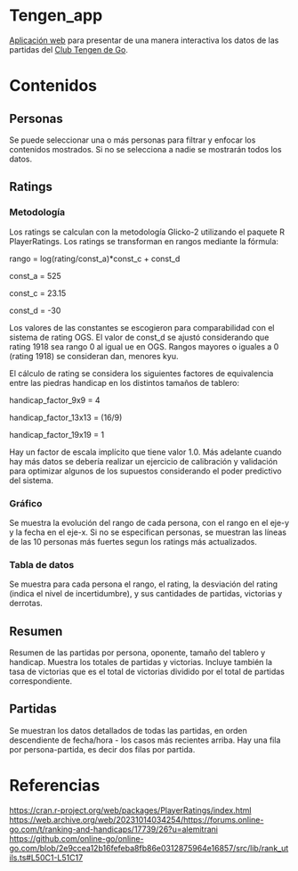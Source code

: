 # Tengen_app

[Aplicación web](https://clubtengen.shinyapps.io/tengen_app/) para presentar de una manera interactiva los datos de las partidas del [Club Tengen de Go](https://online-go.com/group/615).  

# Contenidos

## Personas

Se puede seleccionar una o más personas para filtrar y enfocar los contenidos mostrados. Si no se selecciona a nadie se mostrarán todos los datos.  

## Ratings

### Metodología 

Los ratings se calculan con la metodología Glicko-2 utilizando el paquete R  PlayerRatings. Los ratings se transforman en rangos mediante la fórmula: 

rango = log(rating/const_a)*const_c + const_d


const_a = 525

const_c = 23.15

const_d = -30


Los valores de las constantes se escogieron para comparabilidad con el sistema de rating OGS. El valor de const_d se ajustó considerando que rating 1918 sea rango 0 al igual ue en OGS. Rangos mayores o iguales a 0 (rating 1918) se consideran dan, menores kyu.

El cálculo de rating se considera los siguientes factores de equivalencia entre las piedras handicap en los distintos tamaños de tablero: 


handicap_factor_9x9 = 4

handicap_factor_13x13 = (16/9)

handicap_factor_19x19 = 1



Hay un factor de escala implícito que tiene valor 1.0. Más adelante cuando hay más datos se debería realizar un ejercicio de calibración y validación para optimizar algunos de los supuestos considerando el poder predictivo del sistema. 

### Gráfico

Se muestra la evolución del rango de cada persona, con el rango en el eje-y y la fecha en el eje-x. Si no se especifican personas, se muestran las líneas de las 10 personas más fuertes segun los ratings más actualizados. 

### Tabla de datos

Se muestra para cada persona el rango,  el rating, la desviación del rating (indica el nivel de incertidumbre), y sus cantidades de partidas, victorias y derrotas. 

## Resumen

Resumen de las partidas por persona, oponente, tamaño del tablero y handicap. Muestra los totales de partidas y victorias. Incluye también la tasa de victorias que es el total de victorias dividido por el total de partidas correspondiente.  

## Partidas

Se muestran los datos detallados de todas las partidas, en orden descendiente de fecha/hora - los casos más recientes arriba. Hay una fila por persona-partida, es decir dos filas por partida. 

# Referencias


https://cran.r-project.org/web/packages/PlayerRatings/index.html
 https://web.archive.org/web/20231014034254/https://forums.online-go.com/t/ranking-and-handicaps/17739/26?u=alemitrani
 https://github.com/online-go/online-go.com/blob/2e9ccea12b16fefeba8fb86e0312875964e16857/src/lib/rank_utils.ts#L50C1-L51C17






